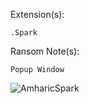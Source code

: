 Extension(s): 
```
.Spark
```
Ransom Note(s): 
```
Popup Window
```
![AmharicSpark](https://github.com/user-attachments/assets/e64c9a1c-3188-45a7-9402-27c28bbfc943)

